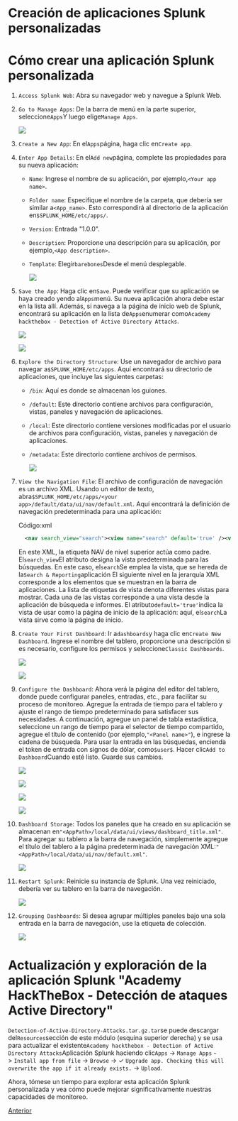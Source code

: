 # Creación de aplicaciones Splunk personalizadas

# **Cómo crear una aplicación Splunk personalizada**

1. `Access Splunk Web`: Abra su navegador web y navegue a Splunk Web.
2. `Go to Manage Apps`: De la barra de menú en la parte superior, seleccione`Apps`Y luego elige`Manage Apps`.
    
    ![](https://academy.hackthebox.com/storage/modules/233/image46.png)
    
3. `Create a New App`: En el`Apps`página, haga clic en`Create app`.
4. `Enter App Details`: En el`Add new`página, complete las propiedades para su nueva aplicación:
    - `Name`: Ingrese el nombre de su aplicación, por ejemplo,`<Your app name>`.
    - `Folder name`: Especifique el nombre de la carpeta, que debería ser similar a`<App_name>`. Esto correspondirá al directorio de la aplicación en`$SPLUNK_HOME/etc/apps/`.
    - `Version`: Entrada "1.0.0".
    - `Description`: Proporcione una descripción para su aplicación, por ejemplo,`<App description>`.
    - `Template`: Elegir`barebones`Desde el menú desplegable.
        
        ![](https://academy.hackthebox.com/storage/modules/233/image20.png)
        
5. `Save the App`: Haga clic en`Save`. Puede verificar que su aplicación se haya creado yendo al`Apps`menú. Su nueva aplicación ahora debe estar en la lista allí. Además, si navega a la página de inicio web de Splunk, encontrará su aplicación en la lista de`Apps`enumerar como`Academy hackthebox - Detection of Active Directory Attacks`. 
    
    ![](https://academy.hackthebox.com/storage/modules/233/image7.png)
    
    ![](https://academy.hackthebox.com/storage/modules/233/image36.png)
    
6. `Explore the Directory Structure`: Use un navegador de archivo para navegar a`$SPLUNK_HOME/etc/apps`. Aquí encontrará su directorio de aplicaciones, que incluye las siguientes carpetas:
    - `/bin`: Aquí es donde se almacenan los guiones.
    - `/default`: Este directorio contiene archivos para configuración, vistas, paneles y navegación de aplicaciones.
    - `/local`: Este directorio contiene versiones modificadas por el usuario de archivos para configuración, vistas, paneles y navegación de aplicaciones.
    - `/metadata`: Este directorio contiene archivos de permisos.
        
        ![](https://academy.hackthebox.com/storage/modules/233/image30.png)
        
7. `View the Navigation File`: El archivo de configuración de navegación es un archivo XML. Usando un editor de texto, abra`$SPLUNK_HOME/etc/apps/<your app>/default/data/ui/nav/default.xml`. Aquí encontrará la definición de navegación predeterminada para una aplicación:
    
    Código:xml
    
    ```xml
      <nav search_view="search"><view name="search" default='true' /><view name="analytics_workspace" /><view name="datasets" /><view name="reports" /><view name="alerts" /><view name="dashboards" /></nav>
    ```
    
    En este XML, la etiqueta NAV de nivel superior actúa como padre. El`search_view`El atributo designa la vista predeterminada para las búsquedas. En este caso, el`search`Se emplea la vista, que se hereda de la`Search & Reporting`aplicación El siguiente nivel en la jerarquía XML corresponde a los elementos que se muestran en la barra de aplicaciones. La lista de etiquetas de vista denota diferentes vistas para mostrar. Cada una de las vistas corresponde a una vista desde la aplicación de búsqueda e informes. El atributo`default='true'`indica la vista de usar como la página de inicio de la aplicación: aquí, el`search`La vista sirve como la página de inicio.
    
8. `Create Your First Dashboard`: Ir a`dashboards`y haga clic en`Create New Dashboard`. Ingrese el nombre del tablero, proporcione una descripción si es necesario, configure los permisos y seleccione`Classic Dashboards`.
    
    ![](https://academy.hackthebox.com/storage/modules/233/image50.png)
    
    ![](https://academy.hackthebox.com/storage/modules/233/image54.png)
    
9. `Configure the Dashboard`: Ahora verá la página del editor del tablero, donde puede configurar paneles, entradas, etc., para facilitar su proceso de monitoreo. Agregue la entrada de tiempo para el tablero y ajuste el rango de tiempo predeterminado para satisfacer sus necesidades. A continuación, agregue un panel de tabla estadística, seleccione un rango de tiempo para el selector de tiempo compartido, agregue el título de contenido (por ejemplo,`"<Panel name>"`), e ingrese la cadena de búsqueda. Para usar la entrada en las búsquedas, encienda el token de entrada con signos de dólar, como`$user$`. Hacer clic`Add to Dashboard`Cuando esté listo. Guarde sus cambios.
    
    ![](https://academy.hackthebox.com/storage/modules/233/image4.png)
    
    ![](https://academy.hackthebox.com/storage/modules/233/image83.png)
    
    ![](https://academy.hackthebox.com/storage/modules/233/image27.png)
    
    ![](https://academy.hackthebox.com/storage/modules/233/image12.png)
    
10. `Dashboard Storage`: Todos los paneles que ha creado en su aplicación se almacenan en`"<AppPath>/local/data/ui/views/dashboard_title.xml"`. Para agregar su tablero a la barra de navegación, simplemente agregue el título del tablero a la página predeterminada de navegación XML:`"<AppPath>/local/data/ui/nav/default.xml"`.
    
    ![](https://academy.hackthebox.com/storage/modules/233/image21.png)
    
11. `Restart Splunk`: Reinicie su instancia de Splunk. Una vez reiniciado, debería ver su tablero en la barra de navegación.
    
    ![](https://academy.hackthebox.com/storage/modules/233/image55.png)
    
12. `Grouping Dashboards`: Si desea agrupar múltiples paneles bajo una sola entrada en la barra de navegación, use la etiqueta de colección.
    
    ![](https://academy.hackthebox.com/storage/modules/233/image58.png)
    

# **Actualización y exploración de la aplicación Splunk "Academy HackTheBox - Detección de ataques Active Directory"**

`Detection-of-Active-Directory-Attacks.tar.gz.tar`se puede descargar del`Resources`sección de este módulo (esquina superior derecha) y se usa para actualizar el existente`Academy hackthebox - Detection of Active Directory Attacks`Aplicación Splunk haciendo clic`Apps` -> `Manage Apps` -> `Install app from file` -> `Browse` -> ✓ `Upgrade app. Checking this will overwrite the app if it already exists.` -> `Upload`.

Ahora, tómese un tiempo para explorar esta aplicación Splunk personalizada y vea cómo puede mejorar significativamente nuestras capacidades de monitoreo.

[Anterior](https://academy.hackthebox.com/module/233/section/2531)